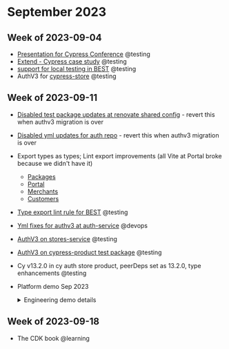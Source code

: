 # September 2023

## Week of 2023-09-04

- [Presentation for Cypress Conference](https://slides.com/muratozcan/adopting-cyct-in-your-org) @testing
- [Extend - Cypress case study](https://docs.google.com/document/d/1-a9xhV86OhKu8nlOejqfhFBdjVt_1EEC6mWhzpYRt4s/edit#heading=h.bm5hhsdowsen) @testing
- [support for local testing in BEST](https://github.com/helloextend/backend-service-template/pull/673) @testing
- AuthV3 for [cypress-store](https://github.com/helloextend/cypress-store/pull/177) @testing

## Week of 2023-09-11

- [Disabled test package updates at renovate shared config](https://github.com/helloextend/renovate-shared-config/pull/64) - revert this when authv3 migration is over

- [Disabled yml updates for auth repo](https://github.com/helloextend/devx/pull/476/files) - revert this when authv3 migration is over

- Export types as types; Lint export improvements (all Vite at Portal broke because we didn't have it)
  - [Packages](https://github.com/helloextend/client/pull/6941)
  - [Portal](https://github.com/helloextend/client/pull/6943)
  - [Merchants](https://github.com/helloextend/client/pull/6947)
  - [Customers](https://github.com/helloextend/client/pull/6948)
- [Type export lint rule for BEST](https://github.com/helloextend/backend-service-template/pull/684) @testing
- [Yml fixes for authv3 at auth-service](https://github.com/helloextend/authentication-service/pull/616/files) @devops

- [AuthV3 on stores-service](https://github.com/helloextend/stores-service/pull/167) @testing

- [AuthV3 on cypress-product test package](https://github.com/helloextend/cypress-product/pull/192) @testing

- Cy v13.2.0 in cy auth store product, peerDeps set as 13.2.0, type enhancements @testing

- Platform demo Sep 2023

  <details><summary>Engineering demo details</summary>

  ## local e2e testing with smerf & BEST template updates

  ```bash
  yarn start:local # serves your service locally!
  yarn cy:open-local # exactly like how you invoke deployment tests
  ```

  ![Screenshot 2023-09-15 at 8.36.56 AM](/Users/murat/Desktop/Screenshot 2023-09-15 at 8.36.56 AM.png)

  ### Leaner cy config (reduce redundancy)

  - Deployment configs only have unique [baseUrl and environment name](https://github.com/helloextend/backend-service-template/blob/main/cypress/config/dev.config.ts).

  - Common config in [1 file](https://github.com/helloextend/backend-service-template/blob/main/cypress/config/base.config.ts). Plugins and Tasks have only 1 point of failure.

    _Cures node-only-code-breaking-the-browser issues_

  https://www.youtube.com/watch?v=mIoYxHIQALw

  ### Leaner type imports

  Import & exports as types, **not as values.**

  - Smaller bundle: smaller & faster deployments & package imports

    _Cures node-only-code-breaking-the-browser issues_

  [`.eslintrc.js`](https://github.com/helloextend/backend-service-template/blob/main/.eslintrc.js#L28)

  ```js
  module.exports = {
      // ..
    rules: {
      '@typescript-eslint/consistent-type-imports': 'error',
      '@typescript-eslint/consistent-type-exports': 'error',
  }
  ```

  ## AuthV3

  Mostly test-only changes - many moved to scope-based auth vs role-based

  Migration instructions at [cypress-auth readme](https://github.com/helloextend/cypress-auth#auth-v3-new-as-of-september-2023) and <insert doc John>

  - [Minor yml changes](https://github.com/helloextend/cypress-auth#yml) at your repo

    Example:

    ```yml
    jobs:
      e2e:
        uses: helloextend/gha-reusable-workflows/..
        with:
          parallelization: ...
          profile: foosandbox # dev if left out
    ```

  - [remote gha yml PR](https://github.com/helloextend/gha-reusable-workflows/pull/474) will get merged once proven backward compatible.

    - The main change is to [e2e.yml](https://github.com/helloextend/gha-reusable-workflows/blob/7299e7876a96a25eb832d2366c74a3382d0313ee/.github/workflows/e2e.yml)

    - Determines the environment (either profile or its own logic) (potential eph. Instance usage)
    - Setup aws profile
    - Get account id (Levi)
    - Login with root user & assume a role (exactly what you do locally)
    - Set profile credentials
    - E2e

  - Locally, you only have to login and assume role. The rest is handled by the test plugin

    **Use the new BEST config**
    **Use cy 13.2.0+**

    - The setup is just like any other plugin.

      ```ts
      // ./cypress/support/plugins.ts -> if you do not have this setup, it is the v10+ recommended way
      
      import cyDataSession from 'cypress-data-session/src/plugin'
      import cypressAuth from '@extend/cypress-auth/plugin'
      
      export default function plugins(
        on: Cypress.PluginEvents,
        config: Cypress.PluginConfigOptions,
      ) {
        return {
          ...cyDataSession(on, config),
          ...cypressAuth(on),
        }
      }
      ```

      The plugin adds a new utility [`initCredentials`](https://github.com/helloextend/cypress-auth/blob/main/src/plugin-tasks/init-credentials.ts#L28) to handle AWS credentials on your behalf.

      ```ts
      // ./cypress/config/foo.config.ts
      
      import { defineConfig } from 'cypress'
      import plugins from './cypress/support/plugins' // Cy v10+ way
      import tasks from './cypress/support/tasks' // Cy v10+ way
      import { initCredentials } from '@extend/cypress-auth/plugin' // the new utility
      
      module.exports = defineConfig({
        // ...other properties
        // videoUploadOnPasses: false // DELETE THIS IF YOU HAVE IT STILL
      
        e2e: {
          async setupNodeEvents(on, config) {
            await initCredentials(config.env.ENVIRONMENT) // add this line
      
            tasks(on, config)
      
            return plugins(on, config)
          },
          env: {
            ENVIRONMENT: 'dev', // you probably have a value per your config file
            // other env
          },
          // the rest
        },
      })
      ```

      Check out [baseconfig.ts at stores-service](https://github.com/helloextend/stores-service/blob/main/cypress/config/base.config.ts0)

      Check out [stores-service auth v3 PR]([AuthV3 on stores-service](https://github.com/helloextend/stores-service/pull/167))

    </details>

## Week of 2023-09-18

* The CDK book @learning
